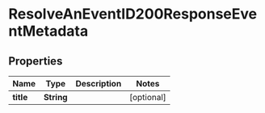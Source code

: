 

# ResolveAnEventID200ResponseEventMetadata


## Properties

| Name | Type | Description | Notes |
|------------ | ------------- | ------------- | -------------|
|**title** | **String** |  |  [optional] |



